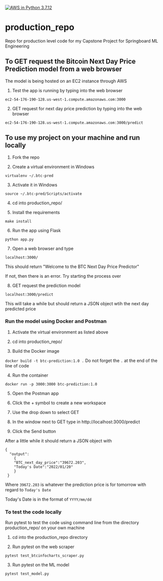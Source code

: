 [![AWS in Python 3.7.12](https://github.com/dagartga/production_repo/actions/workflows/main.yml/badge.svg)](https://github.com/dagartga/production_repo/actions/workflows/main.yml)

# production_repo
Repo for production level code for my Capstone Project for Springboard ML Engineering

## To GET request the Bitcoin Next Day Price Prediction model from a web browser

The model is being hosted on an EC2 instance through AWS

1. Test the app is running by typing into the web browser

`ec2-54-176-190-128.us-west-1.compute.amazonaws.com:3000`

2. GET request for next day price prediction by typing into the web browser

`ec2-54-176-190-128.us-west-1.compute.amazonaws.com:3000/predict`


## To use my project on your machine and run locally


1. Fork the repo


2. Create a virtual environment in Windows

`virtualenv ~/.btc-pred`


3. Activate it in Windows

`source ~/.btc-pred/Scripts/activate` 

4. cd into production_repo/


5. Install the requirements

`make install`


6. Run the app using Flask

`python app.py`

7. Open a web browser and type

`localhost:3000/`

This should return "Welcome to the BTC Next Day Price Predictor"

If not, then there is an error. Try starting the process over

8. GET request the prediction model

`localhost:3000/predict`

This will take a while but should return a JSON object wtih the next day predicted price


### Run the model using Docker and Postman


1. Activate the virtual environment as listed above

2. cd into production_repo/

3. Build the Docker image

`docker build -t btc-prediction:1.0 .` Do not forget the `.` at the end of the line of code


4. Run the container

`docker run -p 3000:3000 btc-prediction:1.0`

5. Open the Postman app

6. Click the + symbol to create a new workspace

7. Use the drop down to select GET

8. In the window next to GET type in http://localhost:3000/predict

9. Click the Send button

After a little while it should return a JSON object with 

```
{
  "output":
    {
    "BTC_next_day_price":"39672.203",
    "Today's Date":"2022/01/20"
    }
 }
 ```

Where `39672.203` is whatever the prediction price is for tomorrow with regard to `Today's Date`

Today's Date is in the format of `YYYY/mm/dd`


### To test the code locally

Run pytest to test the code using command line from the directory production_repo/ on your own machine

1. cd into the production_repo directory

2. Run pytest on the web scraper

`pytest test_btcinfocharts_scraper.py`

3. Run pytest on the ML model

`pytest test_model.py`
